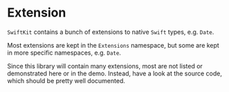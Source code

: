 # Extension

`SwiftKit` contains a bunch of extensions to native `Swift` types, e.g. `Date`.

Most extensions are kept in the `Extensions` namespace, but some are kept in more specific namespaces, e.g. `Date`. 

Since this library will contain many extensions, most are not listed or demonstrated here or in the demo. Instead, have a look at the source code, which should be pretty well documented.
